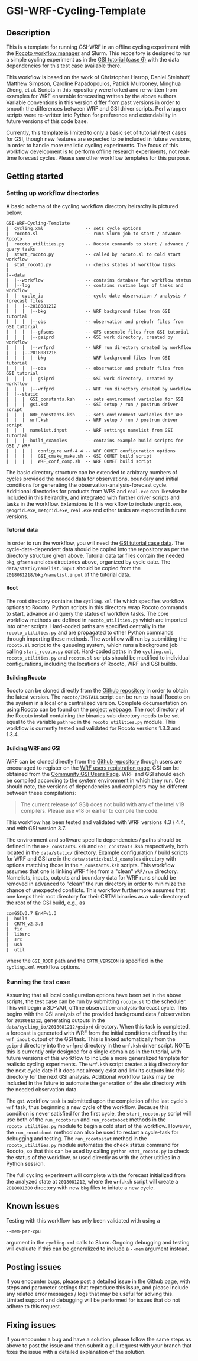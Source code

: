 # GSI-WRF-Cycling-Template

## Description
This is a template for running GSI-WRF in an offline cycling experiment with the
[Rocoto workflow manager](https://github.com/christopherwharrop/rocoto) and Slurm.
This repository is designed to run a simple cycling experiment as in the
[GSI tutorial (case 6)](https://dtcenter.ucar.edu/com-GSI/users/tutorial/online_tutorial/index_v3.7.php)
with the data dependencies for this test case available there.

This workflow is based on the work of Christopher Harrop, Daniel Steinhoff, Matthew Simpson,
Caroline Papadopoulos, Patrick Mulrooney, Minghua Zheng, et al.  Scripts in this repository were
forked and re-written from examples for WRF ensemble forecasting written by the above
authors.  Variable conventions in this version differ from past versions in order
to smooth the differences between WRF and GSI driver scripts.
Perl wrapper scripts were re-written into Python for preference and extendability in future
versions of this code base.

Currently, this template is limited to only a basic set of tutorial / test cases for GSI,
though new features are expected to be included in future versions, in order to handle
more realistic cycling experiments.  The focus of this workflow development is to perform offline
research experiments, not real-time forecast cycles.  Please see other workflow templates
for this purpose.

## Getting started

### Setting up workflow directories 

A basic schema of the cycling workflow directory heirarchy is pictured below:
```
GSI-WRF-Cycling-Template
|  cycling.xml                -- sets cycle options
|  rocoto.sl                  -- runs Slurm job to start / advance Rocoto
|  rocoto_utilities.py        -- Rocoto commands to start / advance / query tasks
|  start_rocoto.py            -- called by rocoto.sl to cold start workflow
|  stat_rocoto.py             -- checks status of workflow tasks
|
|--data
|  |--workflow                -- contains database for workflow status
|  |--log                     -- contains runtime logs of tasks and workflow
|  |--cycle_io                -- cycle date observation / analysis / forecast files 
|  |  |--2018081212
|  |  |  |--bkg               -- WRF background files from GSI tutorial
|  |  |  |--obs               -- observation and prebufr files from GSI tutorial
|  |  |  |--gfsens            -- GFS ensemble files from GSI tutorial
|  |  |  |--gsiprd            -- GSI work directory, created by workflow
|  |  |  |--wrfprd            -- WRF run directory created by workflow
|  |  |--2018081218
|  |  |  |--bkg               -- WRF background files from GSI tutorial
|  |  |  |--obs               -- observation and prebufr files from GSI tutorial
|  |  |  |--gsiprd            -- GSI work directory, created by workflow
|  |  |  |--wrfprd            -- WRF run directory created by workflow
|  |--static
|  |  |  GSI_constants.ksh    -- sets environment variables for GSI
|  |  |  gsi.ksh              -- GSI setup / run / postrun driver script
|  |  |  WRF_constants.ksh    -- sets environment variables for WRF
|  |  |  wrf.ksh              -- WRF setup / run / postrun driver script 
|  |  |  namelist.input       -- WRF settings namelist from GSI tutorial
|  |  |--build_examples       -- contains example build scripts for GSI / WRF
|  |  |  |  configure.wrf-4.4 -- WRF COMET configuration options
|  |  |  |  GSI_cmake_make.sh -- GSI COMET build script
|  |  |  |  WRF_conf_comp.sh  -- WRF COMET build script
```
The basic directory structure can be extended to arbitrary numbers of cycles provided the
needed data for observations, boundary and initial conditions for generating the 
observation-analysis-forecast cycle.  Additional directories for products from WPS and
`real.exe` can likewise be included in this heirarchy, and integrated with further
driver scripts and tasks in the workflow.  Extensions to this workflow to include 
`ungrib.exe`, `geogrid.exe`, `metgrid.exe`, `real.exe` and other tasks are expected in future
versions.

#### Tutorial data
In order to run the workflow, you will need the
[GSI tutorial
case data](https://dtcenter.ucar.edu/com-GSI/users/tutorial/online_tutorial/releaseV3.7/data/download_data.php).
The cycle-date-dependent data should be copied into the repository as per the directory
structure given above. Tutorial data tar files contain the needed `bkg`, `gfsens`
and `obs` directories above, organized by cycle date.  The `data/static/namelist.input`
should be copied from the `2018081218/bkg/namelist.input` of the tutorial data.

#### Root
The root directory contains the `cycling.xml` file which specifies workflow options to
Rocoto.  Python scripts in this directory wrap Rocoto commands to start, advance and
query the status of workflow tasks.  The core workflow methods are defined in
`rocoto_utilities.py` which are imported into other scripts.  Hard-coded paths are specified
centrally in the `rocoto_utilities.py` and are propagated to other Python commands through
importing these methods.  The workflow will run by submitting the `rocoto.sl` script to
the queueing system, which runs a background job calling `start_rocoto.py` script.
Hard-coded paths in the `cycling.xml`, `rocoto_utilities.py` and `rocoto.sl` scripts
should be modified to individual configurations, including the locations of Rocoto, WRF and GSI
builds.

#### Building Rocoto
Rocoto can be cloned directly from the [Github repository](https://github.com/christopherwharrop/rocoto)
in order to obtain the latest version.  The `rocoto/INSTALL` script can be run to install Rocoto on
the system in a local or a centralized version.  Complete documentation on using Rocoto can be found
on the [project webpage](http://christopherwharrop.github.io/rocoto/).  The root directory of the
Rocoto install containing the binaries sub-directory needs to be set equal to the variable
`pathroc` in the `rocoto_utilities.py` module.  This workflow is currently tested and validated
for Rocoto versions 1.3.3 and 1.3.4.


#### Building WRF and GSI
WRF can be cloned directly from the [Github repository](https://github.com/wrf-model/WRF) though
users are encouraged to register on the [WRF users registration
page](https://www2.mmm.ucar.edu/wrf/users/download/wrf-regist.php).  GSI can be obtained from the
[Community GSI Users Page](https://dtcenter.ucar.edu/com-GSI/users/downloads/index.php).
WRF and GSI should each be compiled according to the system environment in which they run.
One should note, the versions of dependencies and compilers may be different between these
compilations:
<blockquote>
The current release (of GSI) does not build with any of the Intel v19 compilers.
Please use v18 or earlier to compile the code.
</blockquote>
This workflow has been tested and validated with WRF versions 4.3 / 4.4, and with GSI version 3.7.

The environment and software specific dependencies / paths should be defined 
in the `WRF_constants.ksh` and `GSI_constants.ksh` respectively, both located in the 
`data/static/` directory.  Example configuration / build scripts for WRF and GSI are
in the `data/static/build_examples` directory with options matching those in the
`*_constants.ksh` scripts.  This workflow assumes that one is linking WRF files from a "clean"
`WRF/run` directory.  Namelists, inputs, outputs and boundary data for WRF runs should be
removed in advanced to "clean" the run directory in order to minimize the chance of
unexpected conflicts.  This workflow furthermore assumes that one keeps their root directory
for their CRTM binaries as a sub-directory of the root of the GSI build, e.g., as
```
comGSIv3.7_EnKFv1.3
|  build
|  CRTM_v2.3.0
|  fix
|  libsrc
|  src
|  ush
|  util
```
where the `GSI_ROOT` path and the `CRTM_VERSION` is specified in the `cycling.xml` workflow options. 

### Running the test case 
Assuming that all local configuration options have been set in the above scripts,
the test case can be run by submitting `rocoto.sl` to the scheduler.  This will begin a
3D-VAR, offline observation-analysis-forecast cycle.  This begins with the GSI analysis of
the provided background data / observation for `2018081212`, generating outputs in the
`data/cycling_io/2018081212/gsiprd` directory.  When this task is completed, a forecast
is generated with WRF from the initial conditions defined by the `wrf_inout` output of
the GSI task.  This is linked automatically from the `gsiprd` directory into the 
`wrfprd` directory in the `wrf.ksh` driver script.  NOTE: this is currently only designed
for a single domain as in the tutorial, with future versions of this workflow to include a
more generalized template for realistic cycling experiments.
The `wrf.ksh` script creates a `bkg` directory for the next cycle date if it
does not already exist and link its outputs into this directory for the next GSI analysis.
Additional workflow tasks may be included in the future to automate the generation of the
`obs` directory with the needed observation data.

The `gsi` workflow task is submitted upon the completion of the last cycle's `wrf` task,
thus beginning a new cycle of the workflow.  Because this condition is never satisfied for
the first cycle, the `start_rocoto.py` script will use both of the `run_rocotorun` and
`run_rocotoboot` methods in the `rocoto_utilities.py` module to begin a cold start of the
workflow.  However, the `run_rocotoboot` method can also be used to restart a cycle-task
for debugging and testing.  The `run_rocotostat` method in the `rocoto_utilities.py` module
automates the check status command for Rocoto, so that this can be used by calling
`python stat_rocoto.py`
to check the status of the workflow, or used directly as with the other utitlies in a Python
session.

The full cycling experiment will complete with the forecast initialized from the analyzed state at
`2018081212`, where the `wrf.ksh` script will create a `2018081300` directory with new `bkg` files
to initate a new cycle.

## Known issues
Testing with this workflow has only been validated with using a
```
--mem-per-cpu
```
argument in the `cycling.xml` calls to Slurm.  Ongoing debugging and testing will evaluate if
this can be generalized to include a `--mem` argument instead.

## Posting issues
If you encounter bugs, please post a detailed issue in the Github page, with steps and parameter
settings that reproduce this issue, and please include any related error messages / logs that
may be useful for solving this.  Limited support and debugging will be performed for issues that do
not adhere to this request.

## Fixing issues
If you encounter a bug and have a solution, please follow the same steps as above to post the issue
and then submit a pull request with your branch that fixes the issue with a detailed explanation of
the solution.
